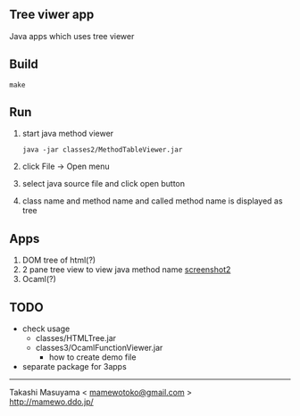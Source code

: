 Tree viwer app
--------------
Java apps which uses tree viewer

Build
-----
```
make
```

Run
---
1. start java method viewer

    ```
    java -jar classes2/MethodTableViewer.jar
    ```
2. click File -> Open menu
3. select java source file and click open button
4. class name and method name and called method name is displayed as tree

Apps
----
1. DOM tree of html(?)
2. 2 pane tree view to view java method name
   [screenshot2](doc/2.png)
3. Ocaml(?)

TODO
----
* check usage
  * classes/HTMLTree.jar
  * classes3/OcamlFunctionViewer.jar
    * how to create demo file
* separate package for 3apps

----
Takashi Masuyama < mamewotoko@gmail.com >  
http://mamewo.ddo.jp/
